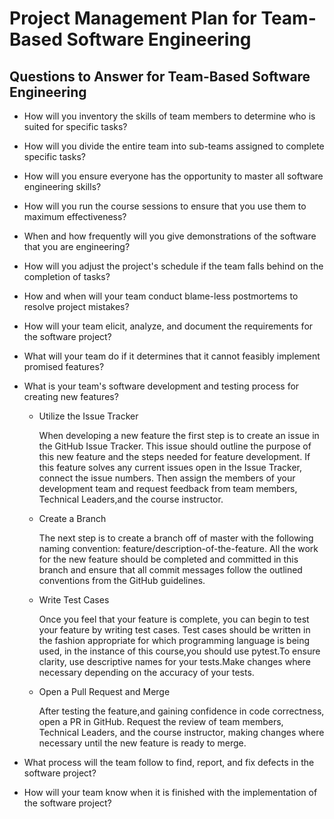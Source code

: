 # Project Management Plan for Team-Based Software Engineering

## Questions to Answer for Team-Based Software Engineering

- How will you inventory the skills of team members to determine who is
  suited for specific tasks?

- How will you divide the entire team into sub-teams assigned to complete
  specific tasks?

- How will you ensure everyone has the opportunity to master all software
  engineering skills?

- How will you run the course sessions to ensure that you use them
  to maximum effectiveness?

- When and how frequently will you give demonstrations of the software that
  you are engineering?

- How will you adjust the project's schedule if the team falls behind on the
  completion of tasks?

- How and when will your team conduct blame-less postmortems to resolve
  project mistakes?

- How will your team elicit, analyze, and document the requirements for the
  software project?

- What will your team do if it determines that it cannot feasibly implement
  promised features?

- What is your team's software development and testing process for creating
  new features?

    - Utilize the Issue Tracker

      When developing a new feature the first step is to create an issue in the
      GitHub Issue Tracker. This issue should outline the purpose of this new
      feature and the steps needed for feature development. If this feature solves
      any current issues open in the Issue Tracker, connect the issue numbers. Then
      assign the members of your development team and request feedback from team
      members, Technical Leaders,and the course instructor.

    - Create a Branch

      The next step is to create a branch off of master with the following naming
      convention: feature/description-of-the-feature. All the work for the new
      feature should be completed and committed in this branch and ensure that all
      commit messages follow the outlined conventions from the GitHub guidelines.

    - Write Test Cases

      Once you feel that your feature is complete, you can begin to test your
      feature by writing test cases. Test cases should be written in the fashion
      appropriate for which programming language is being used, in the instance of
      this course,you should use pytest.To ensure clarity, use descriptive names
      for your tests.Make changes where necessary depending on the accuracy of
      your tests.

    - Open a Pull Request and Merge

      After testing the feature,and gaining confidence in code correctness, open a
      PR in GitHub. Request the review of team members, Technical Leaders, and the
      course instructor, making changes where necessary until the new feature is
      ready to merge.

- What process will the team follow to find, report, and fix defects in the
  software project?

- How will your team know when it is finished with the implementation of the
  software project?
